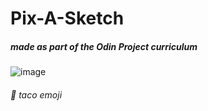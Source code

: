 # Pix-A-Sketch
##### made as part of the Odin Project curriculum

![image](https://user-images.githubusercontent.com/53918109/65968322-98821f00-e428-11e9-9258-bda111ad8b09.png)

###### 🌮 taco emoji
